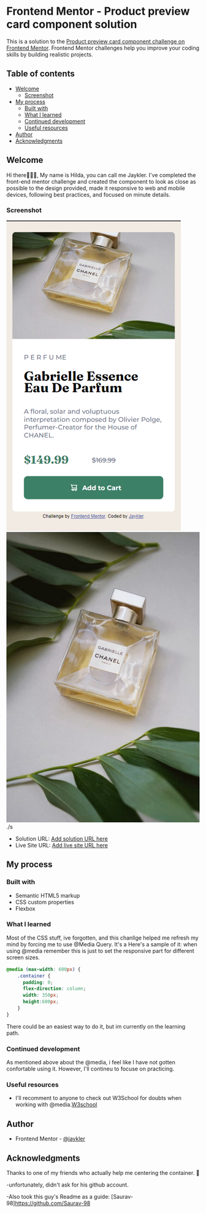 # Frontend Mentor - Product preview card component solution
This is a solution to the [Product preview card component challenge on Frontend Mentor](https://www.frontendmentor.io/challenges/product-preview-card-component-GO7UmttRfa). Frontend Mentor challenges help you improve your coding skills by building realistic projects. 

## Table of contents 

- [Welcome](#welcome)
  - [Screenshot](#screenshot)
- [My process](#my-process)
  - [Built with](#built-with)
  - [What I learned](#what-i-learned)
  - [Continued development](#continued-development)
  - [Useful resources](#useful-resources)
- [Author](#author)
- [Acknowledgments](#acknowledgments)


## Welcome

Hi there🙋🏽‍♀️, My name is Hilda, you can call me Jaykler. I've completed the front-end mentor challenge and created the component to look as close as possible to the design provided, made it responsive to web and mobile devices, following best practices, and focused on minute details. 

### Screenshot
![](./images/Mobile%20view.png)
![](./images/image-product-desktop.jpg)
./s

- Solution URL: [Add solution URL here](https://your-solution-url.com)
- Live Site URL: [Add live site URL here](https://your-live-site-url.com)

## My process

### Built with

- Semantic HTML5 markup
- CSS custom properties
- Flexbox

### What I learned

Most of the CSS stuff, ive forgotten, and this chanllge helped me refresh my mind by forcing me to use @Media Query. It's a 
Here's a sample of it: when using @media remember this is just to set the responsive part for different screen sizes. 

```css
@media (max-width: 600px) {
    .container {
      padding: 0;
      flex-direction: column;
      width: 350px;
      height:600px;
    } 
}
```
There could be an easiest way to do it, but im currently on the learning path. 

### Continued development

As mentioned above about the @media, i feel like I have not gotten confortable using it. However, I'll contineu to focuse on practicing. 

### Useful resources

- I'll recomment to anyone to check out W3School for doubts when working with @media.[W3school](https://www.w3schools.com/)

## Author

- Frontend Mentor - [@jaykler](https://www.frontendmentor.io/profile/Jaykler)


## Acknowledgments

Thanks to one of my friends who actually help me centering the container. 🤣

-unfortunately, didn't ask for his github account.

-Also took this guy's Readme as a guide:
[Saurav-98]https://github.com/Saurav-98